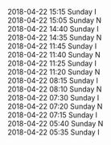 2018-04-22 15:15 Sunday  I  
2018-04-22 15:05 Sunday  N  
2018-04-22 14:40 Sunday  I  
2018-04-22 14:35 Sunday  N  
2018-04-22 11:45 Sunday  I  
2018-04-22 11:40 Sunday  N  
2018-04-22 11:25 Sunday  I  
2018-04-22 11:20 Sunday  N  
2018-04-22 08:15 Sunday  I  
2018-04-22 08:10 Sunday  N  
2018-04-22 07:30 Sunday  I  
2018-04-22 07:20 Sunday  N  
2018-04-22 07:15 Sunday  I  
2018-04-22 05:40 Sunday  N  
2018-04-22 05:35 Sunday  I  
